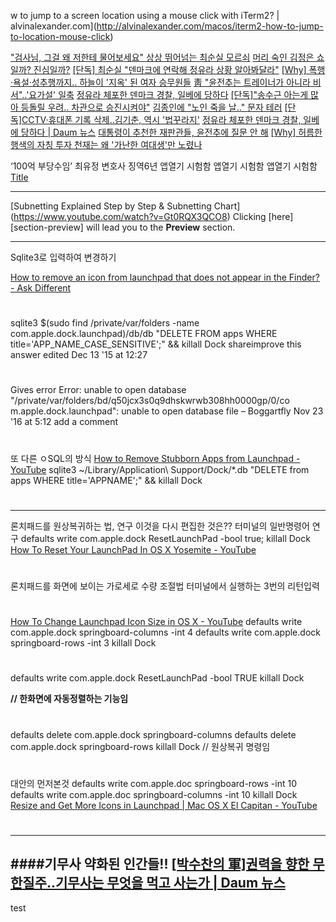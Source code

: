 
w to jump to a screen location using a mouse click with iTerm2? | alvinalexander.com](http://alvinalexander.com/macos/iterm2-how-to-jump-to-location-mouse-click)


["검사님, 그걸 왜 저한테 물어보세요" 상상 뛰어넘는 최순실 모르쇠](http://v.media.daum.net/v/20170107044215962?d=y)
[머리 숙인 김정은 쇼일까? 진심일까?](http://v.media.daum.net/v/20170107030152433?d=y)
[[단독] 최순실 "덴마크에 연락해 정유라 상황 알아봐달라"](http://v.media.daum.net/v/20170107093102877?d=y)
[[Why] 폭행·욕설·성추행까지.. 하늘이 '지옥' 된 여자 승무원들](http://v.media.daum.net/v/20170107030606528?d=y)
[靑 "윤전추는 트레이너가 아니라 비서"..'요가설' 일축](http://v.media.daum.net/v/20170107110355858?d=y)
[정유라 체포한 덴마크 경찰, 일베에 당하다](http://v.media.daum.net/v/20170106164108900?d=y)
[[단독]"송수근 아는게 많아 등돌릴 우려.. 차관으로 승진시켜야"](http://v.media.daum.net/v/20170107030106404?d=y)
[김종인에 "노인 죽을 날.." 문자 테러](http://v.media.daum.net/v/20170107031107630?d=y)
[[단독]CCTV·휴대폰 기록 삭제..김기춘, 역시 '법꾸라지'](http://v.media.daum.net/v/20170107060103318?d=y)
[정유라 체포한 덴마크 경찰, 일베에 당하다 | Daum 뉴스](http://v.media.daum.net/v/20170106164108900?d=y)
[대통령이 추천한 재판관들, 윤전추에 질문 안 해](http://v.media.daum.net/v/20170107044213960?d=y)
[[Why] 허름한 행색의 자칭 투자 천재는 왜 '가난한 여대생'만 노렸나](http://v.media.daum.net/v/20170107030503517?d=y)

‘100억 부당수임’ 최유정 변호사 징역6년
앱열기 시험함
앱열기 시험함
앱열기 시험함
[Title](https://m.youtube.com/watch?list=PL-osiE80TeTvGhHkpvfmKWOiIPF8UVy6c&params=EAEYATgBSAFYCmILMGxpWGVvQURVNkFoCA%253D%253D&v=HVMOBKRNEbc&mode=NORMAL)

---
[Subnetting Explained Step by Step & Subnetting Chart]
(https://www.youtube.com/watch?v=Gt0RQX3QCO8)
Clicking [here][section-preview] will lead you to the **Preview** section.

---

Sqlite3로 입력하여 변경하기

[How to remove an icon from launchpad that does not appear in the Finder? - Ask Different](http://apple.stackexchange.com/questions/144756/how-to-remove-an-icon-from-launchpad-that-does-not-appear-in-the-finder)
# 
sqlite3 $(sudo find /private/var/folders -name com.apple.dock.launchpad)/db/db "DELETE FROM apps WHERE title='APP_NAME_CASE_SENSITIVE';" && killall Dock
shareimprove this answer
edited Dec 13 '15 at 12:27
 #  	 	
Gives error Error: unable to open database "/private/var/folders/bd/q50jcx3s0q9dhskwrwb308hh0000gp/0/co‌​m.apple.dock.launchp‌​ad": unable to open database file – Boggartfly Nov 23 '16 at 5:12
add a comment
# 
또 다른 ㅇSQL의 방식
[How to Remove Stubborn Apps from Launchpad - YouTube](https://www.youtube.com/watch?v=j6klO3TFwDw)
sqlite3 ~/Library/Application\ Support/Dock/*.db "DELETE from apps WHERE title='APPNAME';" && killall Dock
#
---
론치패드를 원상복귀하는 법, 연구 이것을 다시 편집한 것은?? 터미널의 일반명령어 연구
defaults write com.apple.dock ResetLaunchPad -bool true; killall Dock 
[How To Reset Your LaunchPad In OS X Yosemite - YouTube](https://www.youtube.com/watch?v=QGOIrA7FbEM)
#
론치패드를 화면에 보이는 가로세로 수량 조절법 터미널에서 실행하는 3번의 리턴입력
#
[How To Change Launchpad Icon Size in OS X - YouTube](https://www.youtube.com/watch?v=_5AZs6_Bb5k)
defaults write com.apple.dock springboard-columns -int 4
defaults write com.apple.dock springboard-rows -int 3
killall Dock
#
defaults write com.apple.dock ResetLaunchPad -bool TRUE
killall Dock

**// 한화면에 자동정렬하는 기능임**
#
defaults delete com.apple.dock springboard-columns 
defaults delete com.apple.dock springboard-rows
killall Dock
// 원상복귀 명령임
#

#
대안의 먼저본것
defaults write com.apple.doc springboard-rows -int 10
defaults write com.apple.doc springboard-columns -int 10
killall Dock
[Resize and Get More Icons in Launchpad | Mac OS X El Capitan - YouTube](https://youtu.be/cg3gEEogu74?t=1m28s)
#





---
####기무사 약화된 인간들!! 
[[박수찬의 軍]권력을 향한 무한질주..기무사는 무엇을 먹고 사는가 | Daum 뉴스](http://v.media.daum.net/v/20170101080235680)
---
test 



